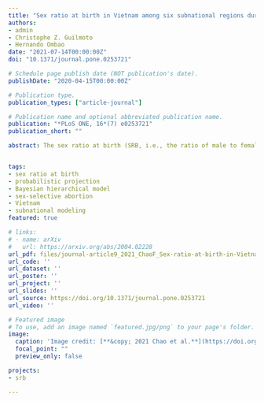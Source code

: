 ```yaml
---
title: "Sex ratio at birth in Vietnam among six subnational regions during 1980-2050, estimation and probabilistic projection using a Bayesian hierarchical time series model with 2.9 million birth records"
authors:
- admin
- Christophe Z. Guilmoto
- Hernando Ombao
date: "2021-07-14T00:00:00Z"
doi: "10.1371/journal.pone.0253721"

# Schedule page publish date (NOT publication's date).
publishDate: "2020-04-15T00:00:00Z"

# Publication type.
publication_types: ["article-journal"]

# Publication name and optional abbreviated publication name.
publication: "*PLoS ONE, 16*(7) e0253721"
publication_short: ""

abstract: The sex ratio at birth (SRB, i.e., the ratio of male to female births) in Vietnam has been imbalanced since the 2000s. Previous studies have revealed a rapid increase in the SRB over the past 15 years and the presence of important variations across regions. More recent studies suggested that the nation's SRB may have plateaued during the 2010s. Given the lack of exhaustive birth registration data in Vietnam, it is necessary to estimate and project levels and trends in the regional SRBs in Vietnam based on a reproducible statistical approach. We compiled an extensive database on regional Vietnam SRBs based on all publicly available surveys and censuses and used a Bayesian hierarchical time series mixture model to estimate and project SRB in Vietnam by region from 1980 to 2050. The Bayesian model incorporates the uncertainties from the observations and year-by-year natural fluctuation. It includes a binary parameter to detect the existence of sex ratio transitions among Vietnamese regions. Furthermore, we model the SRB imbalance using a trapezoid function to capture the increase, stagnation, and decrease of the sex ratio transition by Vietnamese regions. The model results show that four out of six Vietnamese regions, namely, Northern Midlands and Mountain Areas, Northern Central and Central Coastal Areas, Red River Delta, and South East, have existing sex imbalances at birth. The rise in SRB in the Red River Delta was the fastest, as it took only 12 years and was more pronounced, with the SRB reaching the local maximum of 1.146 with a 95% credible interval (1.129, 1.163) in 2013. The model projections suggest that the current decade will record a sustained decline in sex imbalances at birth, and the SRB should be back to the national SRB baseline level of 1.06 in all regions by the mid-2030s.


tags:
- sex ratio at birth
- probabilistic projection
- Bayesian hierarchical model
- sex-selective abortion
- Vietnam
- subnational modeling
featured: true

# links:
# - name: arXiv
#   url: https://arxiv.org/abs/2004.02228
url_pdf: files/journal-article9_2021_ChaoF_Sex-ratio-at-birth-in-Vietnam-among-six-subnational-regions-estimation-and-probabilistic-projection.pdf
url_code: ''
url_dataset: ''
url_poster: ''
url_project: ''
url_slides: ''
url_source: https://doi.org/10.1371/journal.pone.0253721
url_video: ''

# Featured image
# To use, add an image named `featured.jpg/png` to your page's folder. 
image:
  caption: 'Image credit: [**&copy; 2021 Chao et al.**](https://doi.org/10.1371/journal.pone.0253721.g004)'
  focal_point: ""
  preview_only: false

projects:
- srb

---
```


<div data-badge-details="right" data-badge-type="medium-donut" data-doi="10.1371/journal.pone.0253721" data-hide-no-mentions="true" class="altmetric-embed"></div>
